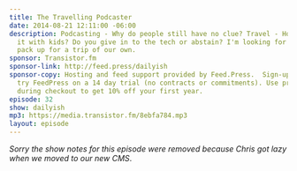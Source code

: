 ```yaml
---
title: The Travelling Podcaster
date: 2014-08-21 12:11:00 -06:00
description: Podcasting - Why do people still have no clue? Travel - How do you do
  it with kids? Do you give in to the tech or abstain? I'm looking for tips as we
  pack up for a trip of our own.
sponsor: Transistor.fm
sponsor-link: http://feed.press/dailyish
sponsor-copy: Hosting and feed support provided by Feed.Press.  Sign-up today and
  try FeedPress on a 14 day trial (no contracts or commitments). Use promo code "dailyish"
  during checkout to get 10% off your first year.
episode: 32
show: dailyish
mp3: https://media.transistor.fm/8ebfa784.mp3
layout: episode
---
```


<em>Sorry the show notes for this episode were removed because Chris got lazy when we moved to our new CMS</em>.
